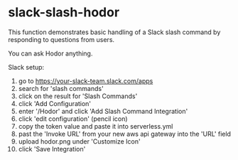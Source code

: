 # slack-slash-hodor

This function demonstrates basic handling of a Slack slash command by responding to questions from users.

You can ask Hodor anything. 

Slack setup:
  1. go to https://your-slack-team.slack.com/apps
  2. search for 'slash commands'
  3. click on the result for 'Slash Commands'
  4. click 'Add Configuration'
  5. enter '/Hodor' and click 'Add Slash Command Integration'
  6. click 'edit configuration' (pencil icon)
  7. copy the token value and paste it into serverless.yml
  8. past the 'Invoke URL' from your new aws api gateway into the 'URL' field
  9. upload hodor.png under 'Customize Icon'
  10. click 'Save Integration'

